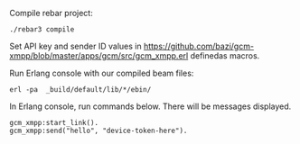 
Compile rebar project:

    ./rebar3 compile

Set API key and sender ID values in https://github.com/bazi/gcm-xmpp/blob/master/apps/gcm/src/gcm_xmpp.erl definedas macros.

Run Erlang console with our compiled beam files:

    erl -pa  _build/default/lib/*/ebin/

In Erlang console, run commands below. There will be messages displayed.

    gcm_xmpp:start_link().
    gcm_xmpp:send("hello", "device-token-here").


